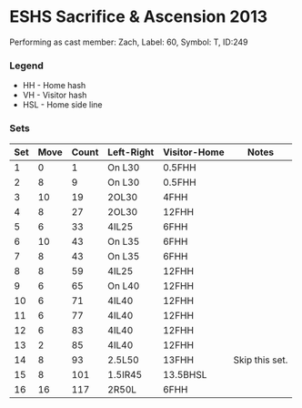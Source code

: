 # ESHS Sacrifice & Ascension 2013

Performing as cast member: Zach, Label: 60, Symbol: T, ID:249

### Legend

* HH - Home hash
* VH - Visitor hash
* HSL - Home side line

### Sets

| Set | Move | Count | Left-Right | Visitor-Home | Notes                      |
| --- | ---- | ----- | ---------- | ------------ | -------------------------- |
| 1   | 0    | 1     | On L30     | 0.5FHH       |                            |
| 2   | 8    | 9     | On L30     | 0.5FHH       |                            |
| 3   | 10   | 19    | 2OL30      | 4FHH         |                            |
| 4   | 8    | 27    | 2OL30      | 12FHH        |                            |
| 5   | 6    | 33    | 4IL25      | 6FHH         |                            |
| 6   | 10   | 43    | On L35     | 6FHH         |                            |
| 7   | 8    | 43    | On L35     | 6FHH         |                            |
| 8   | 8    | 59    | 4IL25      | 12FHH        |                            |
| 9   | 6    | 65    | On L40     | 12FHH        |                            |
| 10  | 6    | 71    | 4IL40      | 12FHH        |                            |
| 11  | 6    | 77    | 4IL40      | 12FHH        |                            |
| 12  | 6    | 83    | 4IL40      | 12FHH        |                            |
| 13  | 2    | 85    | 4IL40      | 12FHH        |                            |
| 14  | 8    | 93    | 2.5L50     | 13FHH        | Skip this set.             |
| 15  | 8    | 101   | 1.5IR45    | 13.5BHSL     |                            |
| 16  | 16   | 117   | 2R50L      | 6FHH         |                            |

